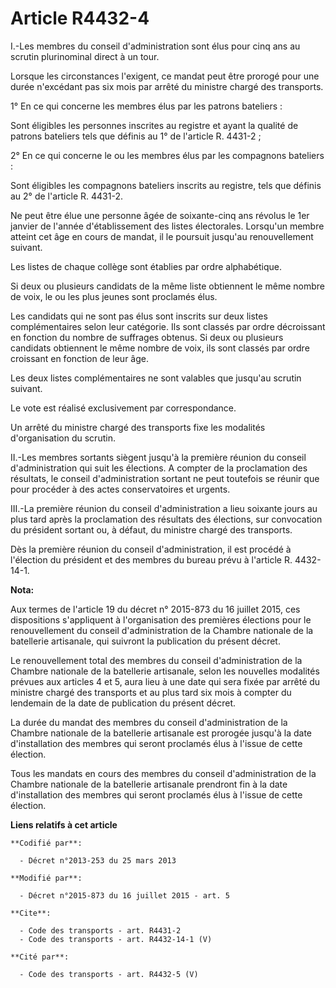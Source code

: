 # Article R4432-4

I.-Les membres du conseil d'administration sont élus pour cinq ans au scrutin plurinominal direct à un tour. 

Lorsque les circonstances l'exigent, ce mandat peut être prorogé pour une durée n'excédant pas six mois par arrêté du
ministre chargé des transports. 

1° En ce qui concerne les membres élus par les patrons bateliers : 

Sont éligibles les personnes inscrites au registre et ayant la qualité de patrons bateliers tels que définis au 1° de
l'article R. 4431-2 ; 

2° En ce qui concerne le ou les membres élus par les compagnons bateliers : 

Sont éligibles les compagnons bateliers inscrits au registre, tels que définis au 2° de l'article R. 4431-2. 

Ne peut être élue une personne âgée de soixante-cinq ans révolus le 1er janvier de l'année d'établissement des listes
électorales. Lorsqu'un membre atteint cet âge en cours de mandat, il le poursuit jusqu'au renouvellement suivant. 

Les listes de chaque collège sont établies par ordre alphabétique. 

Si deux ou plusieurs candidats de la même liste obtiennent le même nombre de voix, le ou les plus jeunes sont proclamés
élus. 

Les candidats qui ne sont pas élus sont inscrits sur deux listes complémentaires selon leur catégorie. Ils sont classés par
ordre décroissant en fonction du nombre de suffrages obtenus. Si deux ou plusieurs candidats obtiennent le même nombre de
voix, ils sont classés par ordre croissant en fonction de leur âge. 

Les deux listes complémentaires ne sont valables que jusqu'au scrutin suivant. 

Le vote est réalisé exclusivement par correspondance. 

Un arrêté du ministre chargé des transports fixe les modalités d'organisation du scrutin. 

II.-Les membres sortants siègent jusqu'à la première réunion du conseil d'administration qui suit les élections. A compter de
la proclamation des résultats, le conseil d'administration sortant ne peut toutefois se réunir que pour procéder à des actes
conservatoires et urgents. 

III.-La première réunion du conseil d'administration a lieu soixante jours au plus tard après la proclamation des résultats
des élections, sur convocation du président sortant ou, à défaut, du ministre chargé des transports. 

Dès la première réunion du conseil d'administration, il est procédé à l'élection du président et des membres du bureau prévu
à l'article R. 4432-14-1.

**Nota:**

Aux termes de l'article 19 du décret n° 2015-873 du 16 juillet 2015, ces dispositions s'appliquent à l'organisation des
premières élections pour le renouvellement du conseil d'administration de la Chambre nationale de la batellerie artisanale,
qui suivront la publication du présent décret.

Le renouvellement total des membres du conseil d'administration de la Chambre nationale de la batellerie artisanale, selon
les nouvelles modalités prévues aux articles 4 et 5, aura lieu à une date qui sera fixée par arrêté du ministre chargé des
transports et au plus tard six mois à compter du lendemain de la date de publication du présent décret.

La durée du mandat des membres du conseil d'administration de la Chambre nationale de la batellerie artisanale est prorogée
jusqu'à la date d'installation des membres qui seront proclamés élus à l'issue de cette élection.

Tous les mandats en cours des membres du conseil d'administration de la Chambre nationale de la batellerie artisanale
prendront fin à la date d'installation des membres qui seront proclamés élus à l'issue de cette élection.

**Liens relatifs à cet article**

	**Codifié par**:

	  - Décret n°2013-253 du 25 mars 2013

	**Modifié par**:

	  - Décret n°2015-873 du 16 juillet 2015 - art. 5

	**Cite**:

	  - Code des transports - art. R4431-2
	  - Code des transports - art. R4432-14-1 (V)

	**Cité par**:

	  - Code des transports - art. R4432-5 (V)
